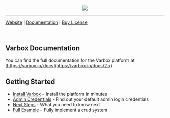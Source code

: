 <br>
<p align="center">
    <a href="https://varbox.io" title="Varbox Admin Screenshot">
        <img src="https://varbox.io/images/cover-with-title.png" style="max-width: 690px" />
    </a>
<p>

---

[Website](https://varbox.io) | [Documentation](https://varbox.io/docs/2.x) | [Buy License](https://varbox.io/buy)

<br>

## Varbox Documentation

You can find the full documentation for the Varbox platform at [https://varbox.io/docs](https://varbox.io/docs/2.x)

## Getting Started

- [Install Varbox](https://varbox.io/docs/2.x/installation) - Install the platform in minutes
- [Admin Credentials](https://varbox.io/docs/2.x/admin-credentials) - Find out your default admin login credentials
- [Next Steps](https://varbox.io/docs/2.x/next-steps) - What you need to know next
- [Full Example](https://varbox.io/docs/2.x/full-example) - Fully implement a crud system
